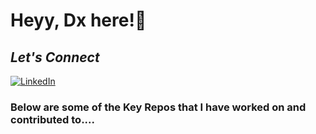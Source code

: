 # Heyy, Dx here!👋

## _Let's Connect_
[![LinkedIn](https://img.shields.io/badge/LinkedIn-0077B5?style=for-the-badge&logo=linkedin&logoColor=white)](https//:www.linkedin.com/in/daksh-shah-dx1/)

### Below are some of the Key Repos that I have worked on and contributed to....
